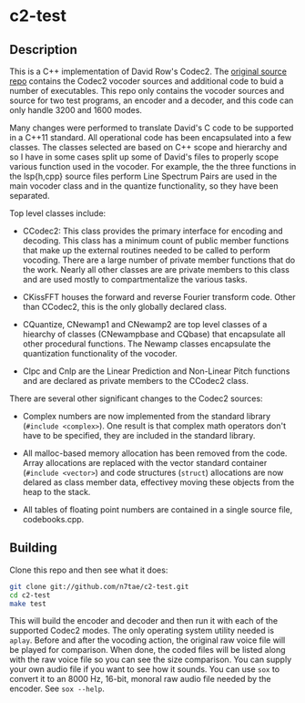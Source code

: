 # c2-test

## Description

This is a C++ implementation of David Row's Codec2. The [original source repo](https://github.com/drowe67/codec2) contains the Codec2 vocoder sources and additional code to buid a number of executables. This repo only contains the vocoder sources and source for two test programs, an encoder and a decoder, and this code can only handle 3200 and 1600 modes.

Many changes were performed to translate David's C code to be supported in a C++11 standard. All operational code has been encapsulated into a few classes. The classes selected are based on C++ scope and hierarchy and so I have in some cases split up some of David's files to properly scope various function used in the vocoder. For example, the the three functions in the lsp{h,cpp} source files perform Line Spectrum Pairs are used in the main vocoder class and in the quantize functionality, so they have been separated.

Top level classes include:

- CCodec2: This class provides the primary interface for encoding and decoding. This class has a minimum count of public member functions that make up the external routines needed to be called to perform vocoding. There are a large number of private member functions that do the work. Nearly all other classes are are private members to this class and are used mostly to compartmentalize the various tasks.

- CKissFFT houses the forward and reverse Fourier transform code. Other than CCodec2, this is the only globally declared class.

- CQuantize, CNewamp1 and CNewamp2 are top level classes of a hiearchy of classes (CNewampbase and CQbase) that encapsulate all other procedural functions. The Newamp classes encapsulate the quantization functionality of the vocoder.

- Clpc and Cnlp are the Linear Prediction and Non-Linear Pitch functions and are declared as private members to the CCodec2 class.

There are several other significant changes to the Codec2 sources:

- Complex numbers are now implemented from the standard library (`#include <complex>`). One result is that complex math operators don't have to be specified, they are included in the standard library.

- All malloc-based memory allocation has been removed from the code. Array allocations are replaced with the vector standard container (`#include <vector>`) and code structures (`struct`) allocations are now delared as class member data, effectivey moving these objects from the heap to the stack.

- All tables of floating point numbers are contained in a single source file, codebooks.cpp.

## Building

Clone this repo and then see what it does:

```bash
git clone git://github.com/n7tae/c2-test.git
cd c2-test
make test
```

This will build the encoder and decoder and then run it with each of the supported Codec2 modes. The only operating system utility needed is `aplay`. Before and after the vocoding action, the original raw voice file will be played for comparison. When done, the coded files will be listed along with the raw voice file so you can see the size comparison. You can supply your own audio file if you want to see how it sounds. You can use `sox` to convert it to an 8000 Hz, 16-bit, monoral raw audio file needed by the encoder. See `sox --help`.
